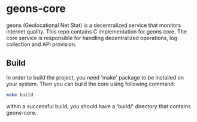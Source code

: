 # geons-core
geons (Geolocational Net Stat) is a decentralized service that monitors internet quality. This repo contains C implementation for geons core. The core service is responsible for handling decentralized operations, log collection and API provision.

## Build
In order to build the project, you need 'make' package to be installed on your system. Then you can build the core using following command:
```bash
make build
```
within a successful build, you should have a 'build/' directory that contains geons-core.